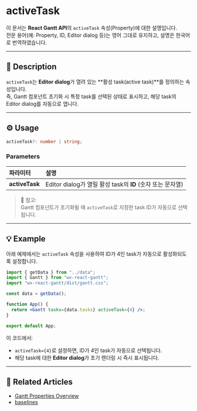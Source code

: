 # activeTask

이 문서는 **React Gantt API**의 `activeTask` 속성(Property)에 대한 설명입니다.  
전문 용어(예: Property, ID, Editor dialog 등)는 영어 그대로 유지하고, 설명은 한국어로 번역하였습니다.

---

## 📝 Description

`activeTask`는 **Editor dialog**가 열려 있는 **활성 task(active task)**를 정의하는 속성입니다.  
즉, Gantt 컴포넌트 초기화 시 특정 task를 선택된 상태로 표시하고, 해당 task의 Editor dialog를 자동으로 엽니다.

---

## ⚙️ Usage

```ts
activeTask?: number | string;
```

### Parameters

| 파라미터 | 설명 |
|:--|:--|
| **activeTask** | Editor dialog가 열릴 활성 task의 **ID** (숫자 또는 문자열) |

> 🧠 참고:  
> Gantt 컴포넌트가 초기화될 때 `activeTask`로 지정한 task ID가 자동으로 선택됩니다.

---

## 💡 Example

아래 예제에서는 `activeTask` 속성을 사용하여 ID가 4인 task가 자동으로 활성화되도록 설정합니다.

```jsx
import { getData } from "../data";
import { Gantt } from "wx-react-gantt";
import "wx-react-gantt/dist/gantt.css";

const data = getData();

function App() {
  return <Gantt tasks={data.tasks} activeTask={4} />;
}

export default App;
```

이 코드에서:
- `activeTask={4}`로 설정하면, ID가 4인 task가 자동으로 선택됩니다.  
- 해당 task에 대한 **Editor dialog**가 초기 렌더링 시 즉시 표시됩니다.

---

## 🔗 Related Articles

- [Gantt Properties Overview](https://docs.svar.dev/react/gantt/api/overview/properties_overview)  
- [baselines](https://docs.svar.dev/react/gantt/api/properties/baselines)
